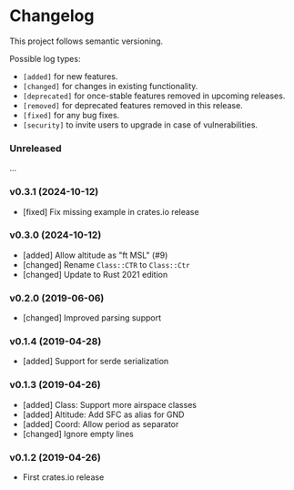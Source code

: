 # Changelog

This project follows semantic versioning.

Possible log types:

- `[added]` for new features.
- `[changed]` for changes in existing functionality.
- `[deprecated]` for once-stable features removed in upcoming releases.
- `[removed]` for deprecated features removed in this release.
- `[fixed]` for any bug fixes.
- `[security]` to invite users to upgrade in case of vulnerabilities.


### Unreleased

...

### v0.3.1 (2024-10-12)

- [fixed] Fix missing example in crates.io release

### v0.3.0 (2024-10-12)

- [added] Allow altitude as "ft MSL" (#9)
- [changed] Rename `Class::CTR` to `Class::Ctr`
- [changed] Update to Rust 2021 edition

### v0.2.0 (2019-06-06)

- [changed] Improved parsing support

### v0.1.4 (2019-04-28)

- [added] Support for serde serialization

### v0.1.3 (2019-04-26)

- [added] Class: Support more airspace classes
- [added] Altitude: Add SFC as alias for GND
- [added] Coord: Allow period as separator
- [changed] Ignore empty lines

### v0.1.2 (2019-04-26)

- First crates.io release
